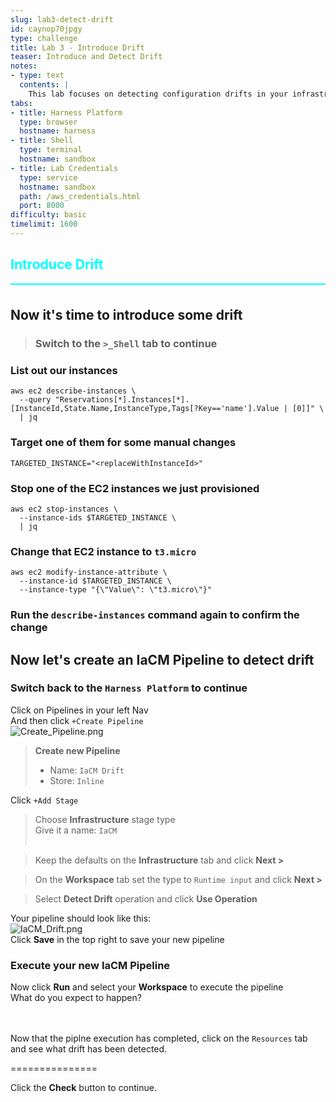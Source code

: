```yaml
---
slug: lab3-detect-drift
id: caynop70jpgy
type: challenge
title: Lab 3 - Introduce Drift
teaser: Introduce and Detect Drift
notes:
- type: text
  contents: |
    This lab focuses on detecting configuration drifts in your infrastructure. Participants will learn how to set up drift detection, interpret its results, and understand the impact of drift on infrastructure management.
tabs:
- title: Harness Platform
  type: browser
  hostname: harness
- title: Shell
  type: terminal
  hostname: sandbox
- title: Lab Credentials
  type: service
  hostname: sandbox
  path: /aws_credentials.html
  port: 8000
difficulty: basic
timelimit: 1600
---
```


<style type="text/css" rel="stylesheet">
hr.cyan { background-color: cyan; color: cyan; height: 2px; margin-bottom: -10px; }
h2.cyan { color: cyan; }
</style><h2 class="cyan">Introduce Drift</h2>
<hr class="cyan">
<br>

## Now it's time to introduce some drift

> ### Switch to the ```>_Shell``` tab to continue

### List out our instances
```
aws ec2 describe-instances \
  --query "Reservations[*].Instances[*].[InstanceId,State.Name,InstanceType,Tags[?Key=='name'].Value | [0]]" \
  | jq
```

### Target one of them for some manual changes
```
TARGETED_INSTANCE="<replaceWithInstanceId>"
```

### Stop one of the EC2 instances we just provisioned
```
aws ec2 stop-instances \
  --instance-ids $TARGETED_INSTANCE \
  | jq
```

### Change that EC2 instance to ```t3.micro```
```
aws ec2 modify-instance-attribute \
  --instance-id $TARGETED_INSTANCE \
  --instance-type "{\"Value\": \"t3.micro\"}"
```

### Run the ```describe-instances``` command again to confirm the change

## Now let's create an IaCM Pipeline to detect drift
### Switch back to the ```Harness Platform``` to continue
Click on Pipelines in your left Nav <br>
And then click ```+Create Pipeline``` <br>
![Create_Pipeline.png](https://raw.githubusercontent.com/jtitra/field-workshops/main/se-workshop-iacm/assets/images/Create_Pipeline.png)


> **Create new Pipeline**
> - Name: ```IaCM Drift``` <br>
> - Store: ```Inline``` <br>

Click ```+Add Stage``` <br>
> Choose **Infrastructure** stage type <br>
> Give it a name: ```IaCM``` <br><br>

> Keep the defaults on the **Infrastructure** tab and click **Next >** <br>

> On the **Workspace** tab set the type to ```Runtime input``` and click **Next >** <br>

> Select **Detect Drift** operation and click **Use Operation** <br>

Your pipeline should look like this: <br>
![IaCM_Drift.png](https://raw.githubusercontent.com/jtitra/field-workshops/main/se-workshop-iacm/assets/images/IaCM_Drift.png)<br>
Click **Save** in the top right to save your new pipeline <br>

### Execute your new IaCM Pipeline
Now click **Run** and select your **Workspace** to execute the pipeline <br>
What do you expect to happen?<br><br><br>


Now that the piplne execution has completed, click on the ```Resources``` tab and see what drift has been detected.<br>

===============

Click the **Check** button to continue.
